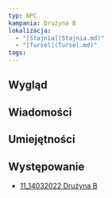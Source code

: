 ```yaml
---
typ: NPC
kampania: Drużyna B
lokalizacja:
  - "[Stajnia](Stajnia.md)"
  - "[Tursel](Tursel.md)"
tags: 
---
```


## Wygląd

## Wiadomości

## Umiejętności

## Występowanie
- [11_14032022 Drużyna B](../sesje/11_14032022%20Dru%C5%BCyna%20B.md)





